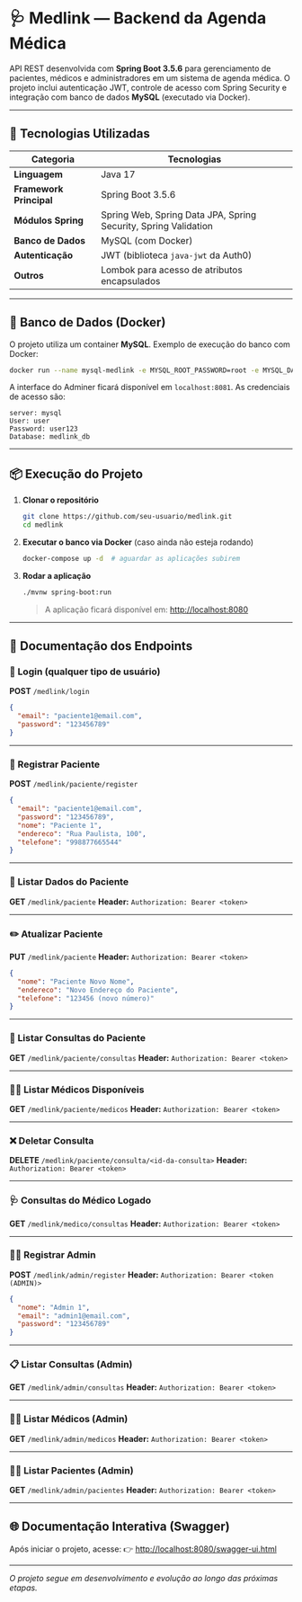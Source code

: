 # 🩺 Medlink — Backend da Agenda Médica

API REST desenvolvida com **Spring Boot 3.5.6** para gerenciamento de pacientes, médicos e administradores em um sistema de agenda médica.
O projeto inclui autenticação JWT, controle de acesso com Spring Security e integração com banco de dados **MySQL** (executado via Docker).

---

## 🚀 Tecnologias Utilizadas

| Categoria               | Tecnologias                                                  |
| ----------------------- | ------------------------------------------------------------ |
| **Linguagem**           | Java 17                                                      |
| **Framework Principal** | Spring Boot 3.5.6                                            |
| **Módulos Spring**      | Spring Web, Spring Data JPA, Spring Security, Spring Validation |
| **Banco de Dados**      | MySQL (com Docker)                                           |
| **Autenticação**        | JWT (biblioteca `java-jwt` da Auth0)                         |
| **Outros**              | Lombok para acesso de atributos encapsulados                 |

---

## 🐳 Banco de Dados (Docker)

O projeto utiliza um container **MySQL**.
Exemplo de execução do banco com Docker:

```bash
docker run --name mysql-medlink -e MYSQL_ROOT_PASSWORD=root -e MYSQL_DATABASE=medlink_db -p 3306:3306 -d mysql:8
```

A interface do Adminer ficará disponível em `localhost:8081`. As credenciais de acesso são: 

```properties
server: mysql
User: user
Password: user123
Database: medlink_db
```

---

## 📦 Execução do Projeto

1. **Clonar o repositório**

   ```bash
   git clone https://github.com/seu-usuario/medlink.git
   cd medlink
   ```

2. **Executar o banco via Docker** (caso ainda não esteja rodando)

   ```bash
   docker-compose up -d  # aguardar as aplicações subirem
   ```

3. **Rodar a aplicação**

   ```bash
   ./mvnw spring-boot:run
   ```

   > A aplicação ficará disponível em: [http://localhost:8080](http://localhost:8080)

---

## 📘 Documentação dos Endpoints

### 🔐 Login (qualquer tipo de usuário)

**POST** `/medlink/login`

```json
{
  "email": "paciente1@email.com",
  "password": "123456789"
}
```

---

### 👤 Registrar Paciente

**POST** `/medlink/paciente/register`

```json
{
  "email": "paciente1@email.com",
  "password": "123456789",
  "nome": "Paciente 1",
  "endereco": "Rua Paulista, 100",
  "telefone": "998877665544"
}
```

---

### 📄 Listar Dados do Paciente

**GET** `/medlink/paciente`
**Header:** `Authorization: Bearer <token>`

---

### ✏️ Atualizar Paciente

**PUT** `/medlink/paciente`
**Header:** `Authorization: Bearer <token>`

```json
{
  "nome": "Paciente Novo Nome",
  "endereco": "Novo Endereço do Paciente",
  "telefone": "123456 (novo número)"
}
```

---

### 📅 Listar Consultas do Paciente

**GET** `/medlink/paciente/consultas`
**Header:** `Authorization: Bearer <token>`

---

### 👨‍⚕️ Listar Médicos Disponíveis

**GET** `/medlink/paciente/medicos`
**Header:** `Authorization: Bearer <token>`

---

### ❌ Deletar Consulta

**DELETE** `/medlink/paciente/consulta/<id-da-consulta>`
**Header:** `Authorization: Bearer <token>`

---

### 🩺 Consultas do Médico Logado

**GET** `/medlink/medico/consultas`
**Header:** `Authorization: Bearer <token>`

---

### 🧑‍💼 Registrar Admin

**POST** `/medlink/admin/register`
**Header:** `Authorization: Bearer <token (ADMIN)>`

```json
{
  "nome": "Admin 1",
  "email": "admin1@email.com",
  "password": "123456789"
}
```

---

### 📋 Listar Consultas (Admin)

**GET** `/medlink/admin/consultas`
**Header:** `Authorization: Bearer <token>`

---

### 🧑‍⚕️ Listar Médicos (Admin)

**GET** `/medlink/admin/medicos`
**Header:** `Authorization: Bearer <token>`

---

### 🧍‍♂️ Listar Pacientes (Admin)

**GET** `/medlink/admin/pacientes`
**Header:** `Authorization: Bearer <token>`

---

## 🌐 Documentação Interativa (Swagger)

Após iniciar o projeto, acesse:
👉 [http://localhost:8080/swagger-ui.html](http://localhost:8080/swagger-ui.html)

---

*O projeto segue em desenvolvimento e evolução ao longo das próximas etapas.*
